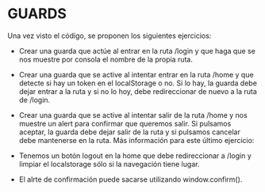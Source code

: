 # GUARDS

Una vez visto el código, se proponen los siguientes ejercicios:

- Crear una guarda que actúe al entrar en la ruta /login y que haga que se nos muestre por consola el nombre de la propia ruta.

- Crear una guarda que se active al intentar entrar en la ruta /home y que detecte si hay un token en el localStorage o no. Si lo hay, la guarda debe dejar entrar a la ruta y si no lo hoy, debe redireccionar de nuevo a la ruta de /login.

- Crear una guarda que se active al intentar salir de la ruta /home y nos muestre un alert para confirmar que queremos salir. Si pulsamos aceptar, la guarda debe dejar salir de la ruta y si pulsamos cancelar debe mantenerse en la ruta. Más información para este último ejercicio:

 - Tenemos un botón logout en la home que debe redireccionar a /login y limpiar el localstorage sólo si la navegación tiene lugar.

 - El alrte de confirmación puede sacarse utilizando window.confirm().
